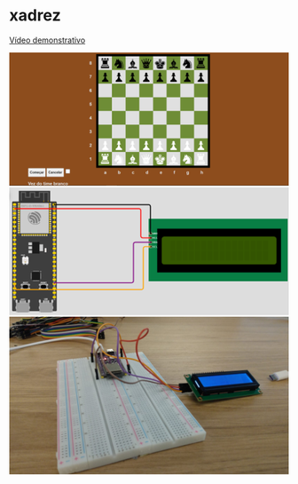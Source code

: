 # xadrez
<a href="https://www.youtube.com/watch?v=jSJb0L2z9xk">Vídeo demonstrativo<a>


<img src="https://github.com/LPHBackspace/xadrez/blob/main/xadrez_images/xadrez_img.PNG">
<img src="https://github.com/LPHBackspace/xadrez/blob/main/xadrez_images/guia%20de%20montagem.PNG">
<img src="https://github.com/LPHBackspace/xadrez/blob/main/xadrez_images/modelo_fisico.jpeg">
